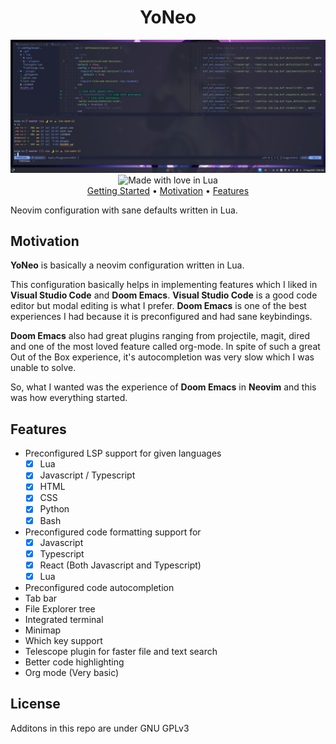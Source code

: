 <h1 align="center">YoNeo</h1> 

<div align="center">
  <img src="https://raw.githubusercontent.com/IYaksha/YoNeo/master/screenshots/neovim-screenshot.png">
</div>

<div align="center">
  <img alt="Made with love in Lua" src="https://img.shields.io/badge/Made%20%F0%9F%A4%8D%20Lua-blueviolet.svg?style=for-the-badge" />
</div>

<div align="center">
  <a href="https://iyaksha.github.io/YoNeo">Getting Started</a>
  •
  <a href="https://github.com/IYaksha/YoNeo#motivation">Motivation</a>
  •
  <a href="https://github.com/IYaksha/YoNeo#motivation">Features</a>
</div>

Neovim configuration with sane defaults written in Lua. 

## Motivation
**YoNeo** is basically a neovim configuration written in Lua.

This configuration basically helps in implementing features which I liked in **Visual Studio Code** and **Doom Emacs**.
**Visual Studio Code** is a good code editor but modal editing is what I prefer. 
**Doom Emacs** is one of the best experiences I had because it is preconfigured and had sane keybindings.

**Doom Emacs** also had great plugins ranging from projectile, magit, dired and one of the most loved feature called org-mode.
In spite of such a great Out of the Box experience, it's autocompletion was very slow which I was unable to solve.

So, what I wanted was the experience of **Doom Emacs** in **Neovim** and this was how everything started.

## Features
* Preconfigured LSP support for given languages 
  - [x] Lua
  - [x] Javascript / Typescript
  - [x] HTML
  - [x] CSS
  - [x] Python
  - [x] Bash
* Preconfigured code formatting support for
  - [x] Javascript
  - [x] Typescript 
  - [x] React (Both Javascript and Typescript) 
  - [x] Lua 
* Preconfigured code autocompletion
* Tab bar  
* File Explorer tree
* Integrated terminal
* Minimap
* Which key support 
* Telescope plugin for faster file and text search 
* Better code highlighting 
* Org mode (Very basic)

## License 
Additons in this repo are under GNU GPLv3
